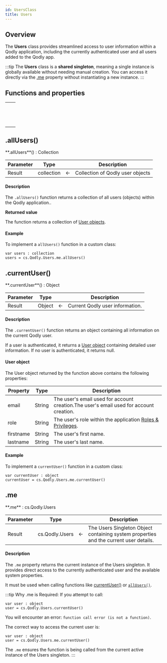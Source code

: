 ```yaml
---
id: UsersClass
title: Users
---
```



## Overview

The **Users** class provides streamlined access to user information within a Qodly application, including the currently authenticated user and all users added to the Qodly app.

:::tip
The **Users** class is a **shared singleton**, meaning a single instance is globally available without needing manual creation. You can access it directly via the [.me](#me) property without instantiating a new instance.
:::


## Functions and properties

||
|---|
|[<!-- INCLUDE #Users.allUsers().Syntax -->](#allusers)&nbsp;&nbsp;&nbsp;&nbsp;<!-- INCLUDE #Users.allUsers().Summary -->|
|[<!-- INCLUDE #Users.currentUser().Syntax -->](#currentuser)&nbsp;&nbsp;&nbsp;&nbsp;<!-- INCLUDE #Users.currentUser().Summary -->|
|[<!-- INCLUDE #Users.me.Syntax -->](#me)&nbsp;&nbsp;&nbsp;&nbsp;<!-- INCLUDE #Users.me.Summary -->|



## .allUsers()

<!--REF #Users.allUsers().Syntax -->**.allUsers**() : Collection<!-- END REF -->


<!--REF #Users.allUsers().Params -->
|Parameter|Type||Description|
|---|---|---|---|
|Result|collection|&#8592;|Collection of Qodly user objects|<!-- END REF -->


#### Description

The `.allUsers()` function <!-- REF #Users.allUsers().Summary -->returns a collection of all users (objects) within the Qodly application.<!-- END REF -->.

**Returned value**

The function returns a collection of [User objects](#user-object).


#### Example

To implement a `allUsers()` function in a custom class:


```qs
var users : collection
users = cs.Qodly.Users.me.allUsers()
```


## .currentUser()

<!--REF #Users.currentUser().Syntax -->**.currentUser**() : Object<!-- END REF -->


<!--REF #Users.currentUser().Params -->
|Parameter|Type||Description|
|---|---|---|---|
|Result|Object|&#8592;|Current Qodly user information.|<!-- END REF -->


#### Description

The `.currentUser()` function <!-- REF #Users.currentUser().Summary -->returns an object containing all information on the current Qodly user.<!-- END REF -->

If a user is authenticated, it returns a [User object](#user-object) containing detailed user information. If no user is authenticated, it returns null.


#### User object

The User object returned by the function above contains the following properties:

|Property|Type|Description|
|---|---|---|
|email|String|The user's email used for account creation.The user's email used for account creation.|
|role|String|The user's role within the application [Roles & Privileges](../studio/roles/rolesPrivilegesOverview).|
|firstname|String|The user's first name.|
|lastname|String|The user's last name.|


#### Example

To implement a `currentUser()` function in a custom class:

```qs
var currentUser : object
currentUser = cs.Qodly.Users.me.currentUser()
```


## .me

<!--REF #Users.me.Syntax -->**.me** : cs.Qodly.Users<!-- END REF -->


<!--REF #Users.me.Params -->
|Parameter|Type||Description|
|---|---|---|---|
|Result|cs.Qodly.Users|&#8592;|The Users Singleton Object containing system properties and the current user details.|<!-- END REF -->


#### Description

The `.me` property <!-- REF #Users.me.Summary -->returns the current instance of the Users singleton.<!-- END REF -->  It provides direct access to the currently authenticated user and the available system properties.

It must be used when calling functions like [currentUser()](#currentuser) or [`allUsers()`](#allusers).

:::tip Why .me is Required:
If you attempt to call:

```qs
var user : object
user = cs.Qodly.Users.currentUser()
```

You will encounter an error: `function call error (is not a function)`.

The correct way to access the current user is:

```qs
var user : object
user = cs.Qodly.Users.me.currentUser()
```

The `.me` ensures the function is being called from the current active instance of the Users singleton.
:::
